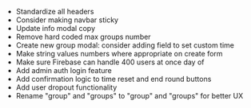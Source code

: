 - Standardize all headers
- Consider making navbar sticky
- Update info modal copy
- Remove hard coded max groups number
- Create new group modal: consider adding field to set custom time
- Make string values numbers where appropriate on create form
- Make sure Firebase can handle 400 users at once day of
- Add admin auth login feature
- Add confirmation logic to time reset and end round buttons
- Add user dropout functionality
- Rename "group" and "groups" to "group" and "groups" for better UX
